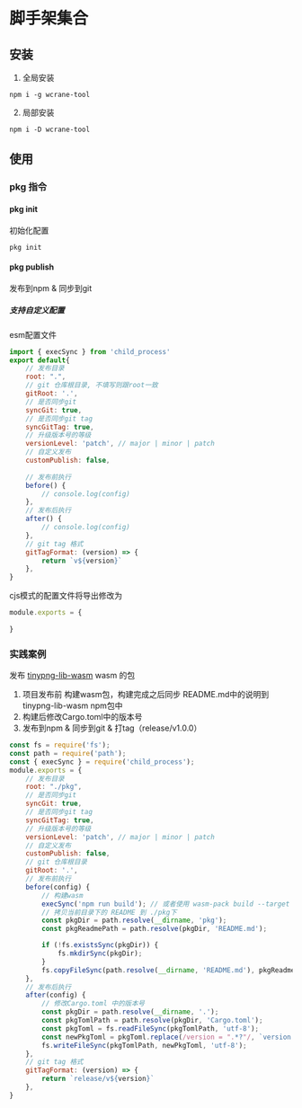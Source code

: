 # 脚手架集合

## 安装
1. 全局安装
```shell
npm i -g wcrane-tool
```
2. 局部安装
```shell
npm i -D wcrane-tool
```

## 使用

### pkg 指令

#### pkg init
初始化配置
```shell
pkg init
```
#### pkg publish
发布到npm & 同步到git

##### 支持自定义配置

esm配置文件
```js
import { execSync } from 'child_process'
export default{
    // 发布目录
    root: ".",
    // git 仓库根目录, 不填写则跟root一致
    gitRoot: '.',
    // 是否同步git
    syncGit: true,
    // 是否同步git tag
    syncGitTag: true,
    // 升级版本号的等级
    versionLevel: 'patch', // major | minor | patch
    // 自定义发布
    customPublish: false,
    
    // 发布前执行
    before() {
        // console.log(config)
    },
    // 发布后执行
    after() {
        // console.log(config)
    },
    // git tag 格式
    gitTagFormat: (version) => {
        return `v${version}`
    },
}
```

cjs模式的配置文件将导出修改为

```js
module.exports = {
    
}
```

### 实践案例
发布 [tinypng-lib-wasm](https://github.com/viteui/tinypng-lib-wasm/tree/master) wasm 的包
1. 项目发布前 构建wasm包，构建完成之后同步 README.md中的说明到 tinypng-lib-wasm npm包中
2. 构建后修改Cargo.toml中的版本号
3. 发布到npm & 同步到git & 打tag（release/v1.0.0）
```js
const fs = require('fs');
const path = require('path');
const { execSync } = require('child_process');
module.exports = {
    // 发布目录
    root: "./pkg",
    // 是否同步git
    syncGit: true,
    // 是否同步git tag
    syncGitTag: true,
    // 升级版本号的等级
    versionLevel: 'patch', // major | minor | patch
    // 自定义发布
    customPublish: false,
    // git 仓库根目录
    gitRoot: '.',
    // 发布前执行
    before(config) {
        // 构建wasm 
        execSync('npm run build'); // 或者使用 wasm-pack build --target bundler
        // 拷贝当前目录下的 README 到 ./pkg下
        const pkgDir = path.resolve(__dirname, 'pkg');
        const pkgReadmePath = path.resolve(pkgDir, 'README.md');

        if (!fs.existsSync(pkgDir)) {
            fs.mkdirSync(pkgDir);
        }
        fs.copyFileSync(path.resolve(__dirname, 'README.md'), pkgReadmePath);
    },
    // 发布后执行
    after(config) {
        // 修改Cargo.toml 中的版本号
        const pkgDir = path.resolve(__dirname, '.');
        const pkgTomlPath = path.resolve(pkgDir, 'Cargo.toml');
        const pkgToml = fs.readFileSync(pkgTomlPath, 'utf-8');
        const newPkgToml = pkgToml.replace(/version = ".*?"/, `version = "${config.version}"`);
        fs.writeFileSync(pkgTomlPath, newPkgToml, 'utf-8');
    },
    // git tag 格式
    gitTagFormat: (version) => {
        return `release/v${version}`
    },
}

```